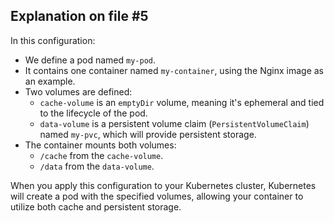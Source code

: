 
## Explanation on file #5


In this configuration:

-   We define a pod named `my-pod`.
-   It contains one container named `my-container`, using the Nginx image as an example.
-   Two volumes are defined:
    -   `cache-volume` is an `emptyDir` volume, meaning it's ephemeral and tied to the lifecycle of the pod.
    -   `data-volume` is a persistent volume claim (`PersistentVolumeClaim`) named `my-pvc`, which will provide persistent storage.
-   The container mounts both volumes:
    -   `/cache` from the `cache-volume`.
    -   `/data` from the `data-volume`.

When you apply this configuration to your Kubernetes cluster, Kubernetes will create a pod with the specified volumes, allowing your container to utilize both cache and persistent storage.
